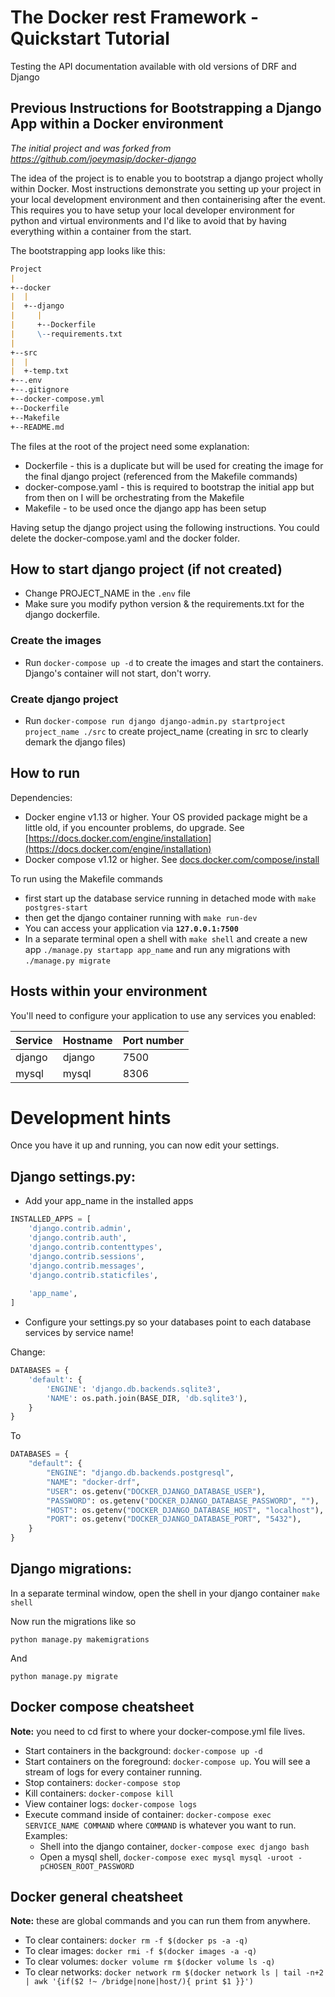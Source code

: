 # The Docker rest Framework - Quickstart Tutorial

Testing the API documentation available with old versions of DRF and Django

## Previous Instructions for Bootstrapping a Django App within a Docker environment

*The initial project and was forked from https://github.com/joeymasip/docker-django*

The idea of the project is to enable you to bootstrap a django project wholly within Docker. Most instructions demonstrate you setting up your project in your local development environment and then containerising after the event. This requires you to have setup your local developer environment for python and virtual environments and I'd like to avoid that by having everything within a container from the start.

The bootstrapping app looks like this:

```md
Project
|
+--docker
|  |
|  +--django
|     |
|     +--Dockerfile
|     \--requirements.txt
|
+--src
|  |
|  +-temp.txt
+--.env
+--.gitignore
+--docker-compose.yml
+--Dockerfile
+--Makefile
+--README.md
```

The files at the root of the project need some explanation:

- Dockerfile - this is a duplicate but will be used for creating the image for the final django project (referenced from the Makefile commands)
- docker-compose.yaml - this is required to bootstrap the initial app but from then on I will be orchestrating from the Makefile
- Makefile - to be used once the django app has been setup

Having setup the django project using the following instructions. You could delete the docker-compose.yaml and the docker folder.

## How to start django project (if not created)

- Change PROJECT_NAME in the `.env` file
- Make sure you modify python version & the requirements.txt for the django dockerfile.

### Create the images

- Run `docker-compose up -d` to create the images and start the containers. Django's container will not start, don't worry.

### Create django project

- Run `docker-compose run django django-admin.py startproject project_name ./src` to create project_name (creating in src to clearly demark the django files)

## How to run

Dependencies:

  * Docker engine v1.13 or higher. Your OS provided package might be a little old, if you encounter problems, do upgrade. See [https://docs.docker.com/engine/installation](https://docs.docker.com/engine/installation)
  * Docker compose v1.12 or higher. See [docs.docker.com/compose/install](https://docs.docker.com/compose/install/)

To run using the Makefile commands

- first start up the database service running in detached mode with `make postgres-start`
- then get the django container running with `make run-dev`
- You can access your application via **`127.0.0.1:7500`**
- In a separate terminal open a shell with `make shell` and create a new app `./manage.py startapp app_name` and run any migrations with `./manage.py migrate`

## Hosts within your environment

You'll need to configure your application to use any services you enabled:

Service|Hostname |Port number
-------|---------|-----------
django |django   |7500
mysql  |mysql    |8306

# Development hints

Once you have it up and running, you can now edit your settings.

## Django settings.py:

  * Add your app_name in the installed apps

```python
INSTALLED_APPS = [
    'django.contrib.admin',
    'django.contrib.auth',
    'django.contrib.contenttypes',
    'django.contrib.sessions',
    'django.contrib.messages',
    'django.contrib.staticfiles',
    
    'app_name',
]
```


  * Configure your settings.py so your databases point to each database services by service name! 

Change:
```python
DATABASES = {
    'default': {
        'ENGINE': 'django.db.backends.sqlite3',
        'NAME': os.path.join(BASE_DIR, 'db.sqlite3'),
    }
}
```
To
```python
DATABASES = {
    "default": {
        "ENGINE": "django.db.backends.postgresql",
        "NAME": "docker-drf",
        "USER": os.getenv("DOCKER_DJANGO_DATABASE_USER"),
        "PASSWORD": os.getenv("DOCKER_DJANGO_DATABASE_PASSWORD", ""),
        "HOST": os.getenv("DOCKER_DJANGO_DATABASE_HOST", "localhost"),
        "PORT": os.getenv("DOCKER_DJANGO_DATABASE_PORT", "5432"),
    }
}

```

## Django migrations:

In a separate terminal window, open the shell in your django container `make shell`

Now run the migrations like so

`python manage.py makemigrations`

And 

`python manage.py migrate`


## Docker compose cheatsheet

**Note:** you need to cd first to where your docker-compose.yml file lives.

  * Start containers in the background: `docker-compose up -d`
  * Start containers on the foreground: `docker-compose up`. You will see a stream of logs for every container running.
  * Stop containers: `docker-compose stop`
  * Kill containers: `docker-compose kill`
  * View container logs: `docker-compose logs`
  * Execute command inside of container: `docker-compose exec SERVICE_NAME COMMAND` where `COMMAND` is whatever you want to run. Examples:
    * Shell into the django container, `docker-compose exec django bash`
    * Open a mysql shell, `docker-compose exec mysql mysql -uroot -pCHOSEN_ROOT_PASSWORD`

## Docker general cheatsheet

**Note:** these are global commands and you can run them from anywhere.

  * To clear containers: `docker rm -f $(docker ps -a -q)`
  * To clear images: `docker rmi -f $(docker images -a -q)`
  * To clear volumes: `docker volume rm $(docker volume ls -q)`
  * To clear networks: `docker network rm $(docker network ls | tail -n+2 | awk '{if($2 !~ /bridge|none|host/){ print $1 }}')`